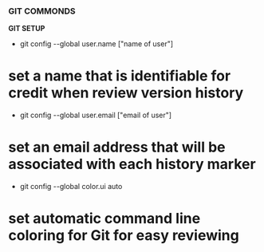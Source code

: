 ### GIT COMMONDS

**GIT SETUP**

- git config --global user.name ["name of user"]
# set a name that is identifiable for credit when review version history
- git config --global user.email ["email of user"]
# set an email address that will be associated with each history marker
- git config --global color.ui auto
# set automatic command line coloring for Git for easy reviewing

  
